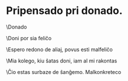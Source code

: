 # Pripensado pri donado.

\\Donado

\\Doni por sia feliĉo

\\Espero redono de aliaj, povus esti malfeliĉo

\\Mia kolego, kiu ŝatas doni, iam al mi rakontas

\\Ĉio estas surbaze de ŝanĝemo. Malkonkreteco

